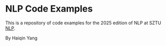 # NLP Code Examples

This is a repository of code examples for the 2025 edition of NLP at SZTU
[NLP](https://hqyang.github.io/nlp-fall25/).

By Haiqin Yang
